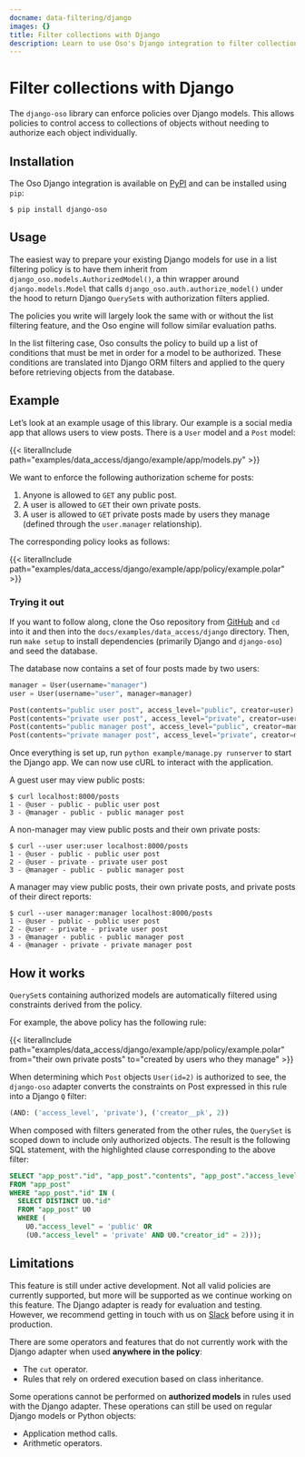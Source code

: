 ```yaml
---
docname: data-filtering/django
images: {}
title: Filter collections with Django
description: Learn to use Oso's Django integration to filter collections of data.
---
```


# Filter collections with Django

The `django-oso` library can enforce policies over Django models. This allows
policies to control access to collections of objects without needing to
authorize each object individually.

## Installation

The Oso Django integration is available on [PyPI](https://pypi.org/project/django-oso/) and can be installed using
`pip`:

```console
$ pip install django-oso
```

## Usage

The easiest way to prepare your existing Django models for use in a list
filtering policy is to have them inherit from
`django_oso.models.AuthorizedModel()`, a thin wrapper around
`django.models.Model` that calls `django_oso.auth.authorize_model()`
under the hood to return Django `QuerySet`s with authorization filters applied.

The policies you write will largely look the same with or without the list
filtering feature, and the Oso engine will follow similar evaluation paths.

In the list filtering case, Oso consults the policy to build up a list of
conditions that must be met in order for a model to be authorized. These
conditions are translated into Django ORM filters and applied to the query
before retrieving objects from the database.

## Example

Let’s look at an example usage of this library. Our example is a social media
app that allows users to view posts. There is a `User` model and a `Post`
model:

{{< literalInclude path="examples/data_access/django/example/app/models.py" >}}

We want to enforce the following authorization scheme for posts:

1. Anyone is allowed to `GET` any public post.
2. A user is allowed to `GET` their own private posts.
3. A user is allowed to `GET` private posts made by users they manage (defined
   through the `user.manager` relationship).

The corresponding policy looks as follows:

{{< literalInclude path="examples/data_access/django/example/app/policy/example.polar" >}}

### Trying it out

If you want to follow along, clone the Oso repository from [GitHub](https://github.com/osohq/oso) and `cd`
into it and then into the `docs/examples/data_access/django` directory.
Then, run `make setup` to install dependencies (primarily Django and
`django-oso`) and seed the database.

The database now contains a set of four posts made by two users:

```py
manager = User(username="manager")
user = User(username="user", manager=manager)

Post(contents="public user post", access_level="public", creator=user)
Post(contents="private user post", access_level="private", creator=user)
Post(contents="public manager post", access_level="public", creator=manager)
Post(contents="private manager post", access_level="private", creator=manager)
```

Once everything is set up, run `python example/manage.py runserver` to start
the Django app. We can now use cURL to interact with the application.

A guest user may view public posts:

```console
$ curl localhost:8000/posts
1 - @user - public - public user post
3 - @manager - public - public manager post
```

A non-manager may view public posts and their own private posts:

```console
$ curl --user user:user localhost:8000/posts
1 - @user - public - public user post
2 - @user - private - private user post
3 - @manager - public - public manager post
```

A manager may view public posts, their own private posts, and private posts of
their direct reports:

```console
$ curl --user manager:manager localhost:8000/posts
1 - @user - public - public user post
2 - @user - private - private user post
3 - @manager - public - public manager post
4 - @manager - private - private manager post
```

## How it works

`QuerySet`s containing authorized models are automatically filtered using
constraints derived from the policy.

For example, the above policy has the following rule:

{{< literalInclude path="examples/data_access/django/example/app/policy/example.polar"
                   from="their own private posts"
                   to="created by users who they manage" >}}

When determining which `Post` objects `User(id=2)` is authorized to see,
the `django-oso` adapter converts the constraints on Post expressed in this
rule into a Django `Q` filter:

```py
(AND: ('access_level', 'private'), ('creator__pk', 2))
```

When composed with filters generated from the other rules, the `QuerySet` is
scoped down to include only authorized objects. The result is the following SQL
statement, with the highlighted clause corresponding to the above filter:

```sql
SELECT "app_post"."id", "app_post"."contents", "app_post"."access_level", "app_post"."creator_id"
FROM "app_post"
WHERE "app_post"."id" IN (
  SELECT DISTINCT U0."id"
  FROM "app_post" U0
  WHERE (
    U0."access_level" = 'public' OR
    (U0."access_level" = 'private' AND U0."creator_id" = 2)));
```

## Limitations

This feature is still under active development. Not all valid policies are
currently supported, but more will be supported as we continue working on this
feature. The Django adapter is ready for evaluation and testing. However, we
recommend getting in touch with us on [Slack](https://join-slack.osohq.com/) before using it in production.

There are some operators and features that do not currently work with the
Django adapter when used **anywhere in the policy**:

* The `cut` operator.
* Rules that rely on ordered execution based on class inheritance.

Some operations cannot be performed on **authorized models** in rules used with
the Django adapter. These operations can still be used on regular Django models
or Python objects:

* Application method calls.
* Arithmetic operators.
